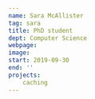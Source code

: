 ```yaml
---
name: Sara McAllister
tag: sara
title: PhD student
dept: Computer Science
webpage: 
image: 
start: 2019-09-30
end: ''
projects:
    caching
---
```



